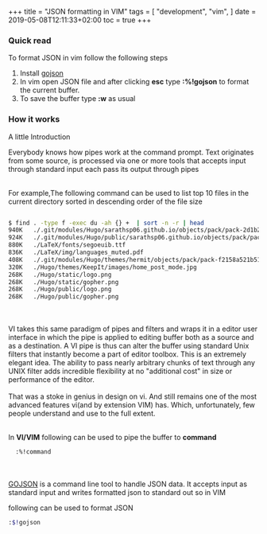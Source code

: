 +++
title = "JSON formatting in VIM"
tags = [
    "development",
    "vim",
]
date = 2019-05-08T12:11:33+02:00
toc = true
+++


### Quick read

 To format JSON in vim follow the following steps

 1. Install [gojson](https://github.com/sarathsp06/gojson)
 2. In vim open JSON file and after clicking **esc** type **:%!gojson** to format the current buffer.
 3. To save the buffer type **:w** as usual


### How it works

 A little Introduction

 Everybody knows how pipes work at the command prompt. Text originates from some source, is processed via one or more tools that accepts input through standard input each pass its output through pipes
 <br/><br/>

 For example,The following command can be used to list top 10 files in the current directory sorted in descending order of the file size

 ```sh

 $ find . -type f -exec du -ah {} +  | sort -n -r | head                                                                 
 940K	./.git/modules/Hugo/sarathsp06.github.io/objects/pack/pack-2d1b2e11f747e4e44aa7c0fbfa39633380c044d8.pack
 924K	./.git/modules/Hugo/public/sarathsp06.github.io/objects/pack/pack-2d1b2e11f747e4e44aa7c0fbfa39633380c044d8.pack
 880K	./LaTeX/fonts/segoeuib.ttf
 836K	./LaTeX/img/languages_muted.pdf
 408K	./.git/modules/Hugo/themes/hermit/objects/pack/pack-f2158a521b5130023db80ce574d7e402caf1817f.pack
 320K	./Hugo/themes/KeepIt/images/home_post_mode.jpg
 268K	./Hugo/static/logo.png
 268K	./Hugo/static/gopher.png
 268K	./Hugo/public/logo.png
 268K	./Hugo/public/gopher.png

 ```

 <br/><br/>
 VI takes this same paradigm of pipes and filters and wraps it in a editor user interface in which the pipe is applied to editing buffer both as a source and as a destination. A VI pipe is thus can alter the buffer using standard Unix filters that instantly become a part of editor toolbox. This is an extremely elegant idea. The ability to pass nearly arbitrary chunks of text through any UNIX filter adds incredible flexibility  at no "additional cost" in size or performance of the editor.
 <br/><br/>
 That was a stoke in genius in design on vi.  And still remains one of the most advanced features vi(and by extension VIM) has. Which, unfortunately, few people understand and use to the full extent.
 <br/><br/>

 In **VI/VIM** following can be used to pipe the buffer to **command**
 ```sh
   :%!command
 ```
 <br/><br/>
 [GOJSON](https://github.com/sarathsp06/gojson) is a command line tool to handle JSON data. It accepts input as standard input and writes formatted json to standard out so in VIM

 following can be used to format JSON

 ```sh
 :$!gojson
 ```
